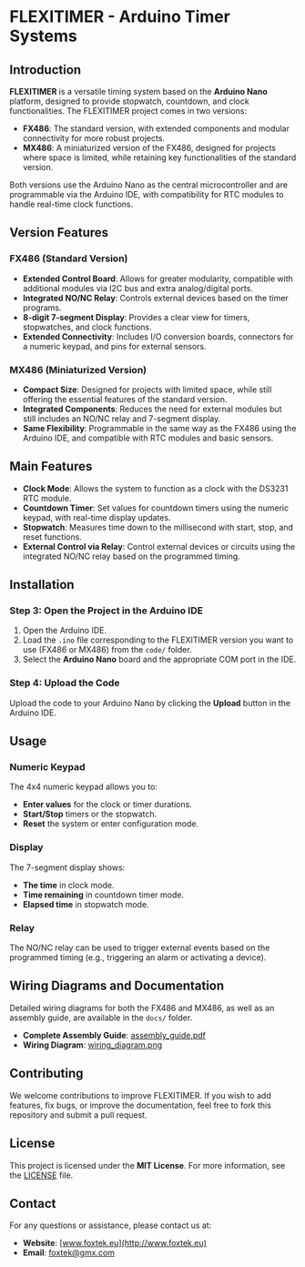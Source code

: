 # FLEXITIMER - Arduino Timer Systems

## Introduction
**FLEXITIMER** is a versatile timing system based on the **Arduino Nano** platform, designed to provide stopwatch, countdown, and clock functionalities. The FLEXITIMER project comes in two versions:

- **FX486**: The standard version, with extended components and modular connectivity for more robust projects.
- **MX486**: A miniaturized version of the FX486, designed for projects where space is limited, while retaining key functionalities of the standard version.

Both versions use the Arduino Nano as the central microcontroller and are programmable via the Arduino IDE, with compatibility for RTC modules to handle real-time clock functions.

## Version Features

### FX486 (Standard Version)
- **Extended Control Board**: Allows for greater modularity, compatible with additional modules via I2C bus and extra analog/digital ports.
- **Integrated NO/NC Relay**: Controls external devices based on the timer programs.
- **8-digit 7-segment Display**: Provides a clear view for timers, stopwatches, and clock functions.
- **Extended Connectivity**: Includes I/O conversion boards, connectors for a numeric keypad, and pins for external sensors.

### MX486 (Miniaturized Version)
- **Compact Size**: Designed for projects with limited space, while still offering the essential features of the standard version.
- **Integrated Components**: Reduces the need for external modules but still includes an NO/NC relay and 7-segment display.
- **Same Flexibility**: Programmable in the same way as the FX486 using the Arduino IDE, and compatible with RTC modules and basic sensors.

## Main Features

- **Clock Mode**: Allows the system to function as a clock with the DS3231 RTC module.
- **Countdown Timer**: Set values for countdown timers using the numeric keypad, with real-time display updates.
- **Stopwatch**: Measures time down to the millisecond with start, stop, and reset functions.
- **External Control via Relay**: Control external devices or circuits using the integrated NO/NC relay based on the programmed timing.

## Installation

### Step 3: Open the Project in the Arduino IDE
1. Open the Arduino IDE.
2. Load the `.ino` file corresponding to the FLEXITIMER version you want to use (FX486 or MX486) from the `code/` folder.
3. Select the **Arduino Nano** board and the appropriate COM port in the IDE.

### Step 4: Upload the Code
Upload the code to your Arduino Nano by clicking the **Upload** button in the Arduino IDE.

## Usage

### Numeric Keypad
The 4x4 numeric keypad allows you to:
- **Enter values** for the clock or timer durations.
- **Start/Stop** timers or the stopwatch.
- **Reset** the system or enter configuration mode.

### Display
The 7-segment display shows:
- **The time** in clock mode.
- **Time remaining** in countdown timer mode.
- **Elapsed time** in stopwatch mode.

### Relay
The NO/NC relay can be used to trigger external events based on the programmed timing (e.g., triggering an alarm or activating a device).

## Wiring Diagrams and Documentation
Detailed wiring diagrams for both the FX486 and MX486, as well as an assembly guide, are available in the `docs/` folder.

- **Complete Assembly Guide**: [assembly_guide.pdf](docs/assembly_guide.pdf)
- **Wiring Diagram**: [wiring_diagram.png](docs/wiring_diagram.png)

## Contributing
We welcome contributions to improve FLEXITIMER. If you wish to add features, fix bugs, or improve the documentation, feel free to fork this repository and submit a pull request.

## License
This project is licensed under the **MIT License**. For more information, see the [LICENSE](LICENSE) file.

## Contact
For any questions or assistance, please contact us at:
- **Website**: [www.foxtek.eu](http://www.foxtek.eu)
- **Email**: foxtek@gmx.com
